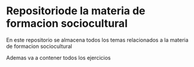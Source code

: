 # Repositoriode la materia de formacion sociocultural

En este repositorio se almacena todos los temas relacionados
 a la materia de formacion sociocultural    

 Ademas va a contener todos los ejercicios 